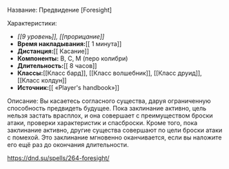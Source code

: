 Название: Предвидение \[Foresight] 

Характеристики:
- *[[9 уровень]], [[прорицание]]*
- **Время накладывания:**[[ 1 минута]]
- **Дистанция:**[[ Касание]]
- **Компоненты:** В, С, М (перо колибри)
- **Длительность:**[[ 8 часов]]
- **Классы:**[[Класс  бард]], [[Класс волшебник]], [[Класс друид]], [[Класс колдун]]
- **Источник:**[[ «Player's handbook»]]

Описание:
Вы касаетесь согласного существа, даруя ограниченную способность предвидеть будущее. Пока заклинание активно, цель нельзя застать врасплох, и она совершает с преимуществом броски атаки, проверки характеристик и спасброски. Кроме того, пока заклинание активно, другие существа совершают по цели броски атаки с помехой.
Это заклинание мгновенно оканчивается, если вы наложите его ещё раз до окончания длительности.

https://dnd.su/spells/264-foresight/